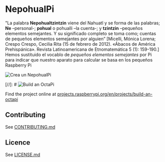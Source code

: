 # NepohualPi

"La palabra __Nepohualtzintzin__ viene del Nahuatl y se forma de las palabras; __Ne__ –personal-; __pohual__ o
pohualli –la cuenta-; y __tzintzin__ –pequeños elementos semejantes. Y su significado completo se toma como; cuentas de pequeños elementos semejantes por alguien” [Micelli, Mónica Lorena; Crespo Crespo, Cecilia Rita (15 de febrero de 2012). «Ábacos de América Prehispánica». Revista Latinoamericana de Etnomatemática 5 (1): 159-190.]
Hemos sustituido el vocablo de _pequeños elementos semejantes_ por Pi para indicar que nuestro aparato para calcular se basa en los pequeños Raspberry Pi

![Crea un NepohualPi](http://dicyg.fi-c.unam.mx:8080/lalo/news/nepohualtzintzin-una-computadora-prehispanica/image_mini)

[//]: # ![Build an OctaPi](/en/images/banner.png)

Find the project online at [projects.raspberrypi.org/en/projects/build-an-octapi](https://projects.raspberrypi.org/en/projects/build-an-octapi)

## Contributing
See [CONTRIBUTING.md](CONTRIBUTING.md)

## Licence
 See [LICENSE.md](LICENSE.md)
